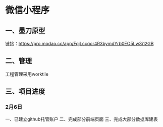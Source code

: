 # 微信小程序
## 一、墨刀原型
链接：https://pro.modao.cc/app/FqjLccqor4R3bymdYrb0EO5Lw3i12GB
## 二、管理
工程管理采用worktile
## 三、项目进度
### 2月6日
一、已建立github托管账户
二、完成部分前端页面
三、完成大部分数据库建表
